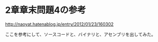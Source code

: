 # 2章章末問題4の参考

http://naoyat.hatenablog.jp/entry/2012/01/23/160302

ここを参考にして、ソースコードと、バイナリと、アセンブリを出してみた。

